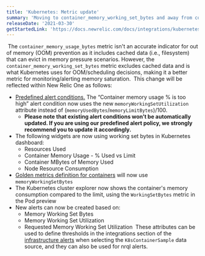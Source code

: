 ```yaml
---
title: 'Kubernetes: Metric update'
summary: 'Moving to container_memory_working_set_bytes and away from container_memory_usage_bytes metric'
releaseDate: '2021-03-30'
getStartedLink: 'https://docs.newrelic.com/docs/integrations/kubernetes-integration/installation/kubernetes-integration-install-configure/'
---
```

​
The `container_memory_usage_bytes` metric isn't an accurate indicator for out of memory (OOM) prevention as it includes cached data (i.e., filesystem) that can evict in memory pressure scenarios. However, the `container_memory_working_set_bytes` metric excludes cached data and is what Kubernetes uses for OOM/scheduling decisions, making it a better metric for monitoring/alerting memory saturation.
​
This change will be reflected within New Relic One as follows: 
​
​
*   [Predefined alert conditions.](https://docs.newrelic.com/docs/kubernetes-pixie/kubernetes-integration/installation/predefined-alert-conditions) The “Container memory usage % is too high” alert condition now uses the new `memoryWorkingSetUtilization` attribute instead of (`memoryUsedBytes`/`memoryLimitBytes`)/100. 
    * **Please note that existing alert conditions won’t be automatically updated. If you are using our predefined alert policy, we strongly recommend you to update it accordingly.**
*   The following widgets are now using working set bytes in Kubernetes dashboard:
    *   Resources Used
    *   Container Memory Usage - % Used vs Limit
    *   Container MBytes of Memory Used
    *   Node Resource Consumption
*   [Golden metrics definition for containers](https://github.com/newrelic/entity-definitions/blob/main/definitions/infra-container/golden_metrics.yml#L10) will now use `memoryWorkingSetBytes`
*   The Kubernetes cluster explorer now shows the container's memory consumption compared to the limit, using the `WorkingSetBytes` metric in the Pod preview
*   New alerts can now be created based on:
    *   Memory Working Set Bytes
    *   Memory Working Set Utilization
    *   Requested Memory Working Set Utilization
​
These attributes can be used to define thresholds in the integrations section of the [infrastructure alerts](https://docs.newrelic.com/docs/infrastructure/new-relic-infrastructure/infrastructure-alert-conditions/infrastructure-alerts-add-edit-or-view-host-alert-information/) when selecting the `K8sContainerSample` data source, and they can also be used for nrql alerts.